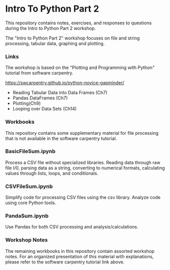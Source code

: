 # Intro To Python Part 2

This repository contains notes, exercises, and responses to questions during the Intro to Python Part 2 workshop.

The "Intro to Python Part 2" workshop focuses on file and string processing, tabular data, graphing and plotting. 

### Links

The workshop is based on the "Plotting and Programming with Python" tutorial from software carpentry.

https://swcarpentry.github.io/python-novice-gapminder/

* Reading Tabular Data into Data Frames (Ch7)
* Pandas DataFrames (Ch7)
* Plotting(Ch9)
* Looping over Data Sets (Ch14)

### Workbooks

This repository contains some supplementary material for file processing that is not available in the software carpentry tutorial.

### BasicFileSum.ipynb

Process a CSV file without specialized libraries. Reading data through raw file I/0, parsing data as a string, 
converting to numerical formats, calculating values through lists, loops, and conditionals.

### CSVFileSum.ipynb

Simplify code for processing CSV files using the csv library. Analyze code using core Python tools.

### PandaSum.ipynb

Use Pandas for both CSV processing and analysis/calculations.

### Workshop Notes

The remaining workbooks in this repository contain assorted workshop notes.  For an organized presentation of this material with explanations, please refer to the software carpentry tutorial
link above.


